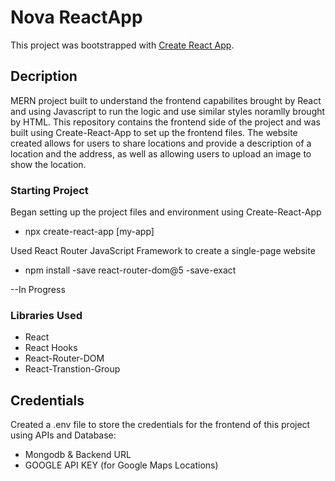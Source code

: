# Nova ReactApp

This project was bootstrapped with [Create React App](https://github.com/facebook/create-react-app).

## Decription

MERN project built to understand the frontend capabilites brought by React and using Javascript to run the logic and use similar styles noramlly brought by HTML. This repository contains the frontend side of the project and was built using Create-React-App to set up the frontend files. The website created allows for users to share locations and provide a description of a location and the address, as well as allowing users to upload an image to show the location.

### Starting Project

Began setting up the project files and environment using Create-React-App
* npx create-react-app [my-app]

Used React Router JavaScript Framework to create a single-page website
* npm install -save react-router-dom@5 -save-exact

--In Progress

### Libraries Used
* React
* React Hooks
* React-Router-DOM
* React-Transtion-Group

## Credentials
Created a .env file to store the credentials for the frontend of this project using APIs and Database:
* Mongodb & Backend URL
* GOOGLE API KEY (for Google Maps Locations)
